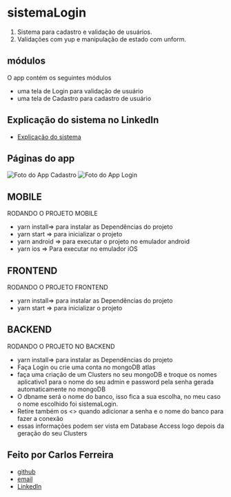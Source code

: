 # sistemaLogin 
1. Sistema para cadastro e validação de usuários.
2. Validações  com yup e manipulação de estado com unform.
## módulos

O app contém os seguintes módulos

* uma tela de Login para validação de usuário
* uma tela de Cadastro para cadastro de usuário


## Explicação do sistema no LinkedIn
* [Explicação do sistema](https://www.linkedin.com/posts/carlos-ferreira-4b2ba219a_js-reactjs-reactnative-activity-6804807231524110336-uvB4)

## Páginas do app
![Foto do App Cadastro](https://github.com/CarlosSTS/sistemaLogin/blob/master/assets/cadastro.png)
![Foto do App Login](https://github.com/CarlosSTS/sistemaLogin/blob/master/assets/login.png)

## MOBILE
RODANDO O PROJETO MOBILE
* yarn install=>  para instalar as  Dependências do projeto
* yarn start => para inicializar o projeto
* yarn android => para executar o projeto no emulador android
* yarn ios => Para executar no emulador iOS

## FRONTEND
RODANDO O PROJETO FRONTEND
* yarn install=>  para instalar as  Dependências do projeto
* yarn start => para inicializar o projeto

## BACKEND
RODANDO O PROJETO NO BACKEND
* yarn install=>  para instalar as  Dependências do projeto
* Faça Login ou crie uma conta no mongoDB atlas
* faça uma criação de um Clusters no seu mongoDB e troque os nomes aplicativo1 para o nome do seu admin e password pela senha gerada automaticamente no mongoDB
* O dbname será o nome do banco, isso fica a sua escolha, no meu caso o nome escolhido foi sistemaLogin.
* Retire também os <> quando adicionar a senha e o nome do banco para fazer a conexão
* essas informações podem ser vista em Database Access logo depois da geração do seu Clusters


## Feito por Carlos Ferreira
* [github](https://www.github.com/CarlosSTS)
* [email](mailto://carlossts826@gmail.com)
* [LinkedIn](https://www.linkedin.com/in/carlos-ferreira-4b2ba219a/)
